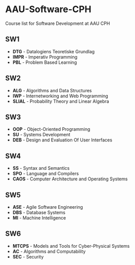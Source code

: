 # AAU-Software-CPH
Course list for Software Development at AAU CPH


## SW1
- **DTG** - Datalogiens Teoretiske Grundlag
- **IMPR** - Imperativ Programming
- **PBL** - Problem Based Learning

## SW2
- **ALG** - Algorithms and Data Structures
- **IWP** - Internetworking and Web Programming
- **SLIAL** - Probability Theory and Linear Algebra

## SW3
- **OOP** - Object-Oriented Programming
- **SU** - Systems Development
- **DEB** - Design and Evaluation Of User Interfaces

## SW4
- **SS** - Syntax and Semantics
- **SPO** - Language and Compilers
- **CAOS** - Computer Architecture and Operating Systems

## SW5
- **ASE** - Agile Software Engineering
- **DBS** - Database Systems
- **MI** - Machine Intelligence

## SW6
- **MTCPS** - Models and Tools for Cyber-Physical Systems
- **AC** - Algorithms and Computability
- **SEC** - Security


